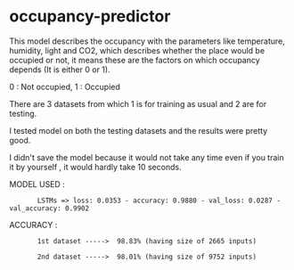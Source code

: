 # occupancy-predictor

This model describes the occupancy with the parameters like temperature, humidity, light and CO2, which describes whether the place would be occupied or not,
it means these are the factors on which occupancy depends (It is either 0 or 1).

0 : Not occupied,
1 : Occupied


There are 3 datasets from which 1 is for training as usual and 2 are for testing.

I tested model on both the testing datasets and the results were pretty good.

I didn't save the model because it would not take any time even if you train it by yourself , it would hardly take 10 seconds.


MODEL USED :
           
           LSTMs => loss: 0.0353 - accuracy: 0.9880 - val_loss: 0.0287 - val_accuracy: 0.9902
           

ACCURACY : 

           1st dataset ----->  98.83% (having size of 2665 inputs)

           2nd dataset ----->  98.01% (having size of 9752 inputs)
